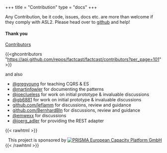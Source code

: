 +++
title = "Contribution"
type = "docs"
+++

Any Contribution, be it code, issues, docs etc. are more than welcome if they comply with ASL2. Please head over to
[github](https://github.com/factcast/factcast) and help! 

#### Thank you

[Contributors](https://github.com/factcast/factcast/graphs/contributors) 

{{<ghcontributors
"https://api.github.com/repos/factcast/factcast/contributors?per_page=101" >}}

and also

* [@gregyoung](https://twitter.com/gregyoung) for teaching CQRS & ES
* [@martinfowler](https://twitter.com/martinfowler) for documenting the patterns
* [@joeclueless](https://twitter.com/joeclueless) for work on initial prototype & invaluable discussions 
* [@gb6881](https://twitter.com/gb6881) for work on initial prototype & invaluable discussions
* [github.com/leflamm](https://github.com/leflamm) for discussions, review and guidance
* [github.com/BernhardBln](https://github.com/BernhardBln) for discussions, review and guidance
* [@emwexx](https://twitter.com/emwexx) for discussions
* [@joerg_adler](https://twitter.com/joerg_adler) for providing the REST adapter



{{< rawhtml >}}
<div align="right">This project is sponsored by
<a href="https://www.prisma-capacity.eu/careers#job-offers"><img
align="bottom" alt="PRISMA European Capacity Platform GmbH" class="inline"
src="/prisma.png"
/></a>
</div>
{{< /rawhtml >}}
